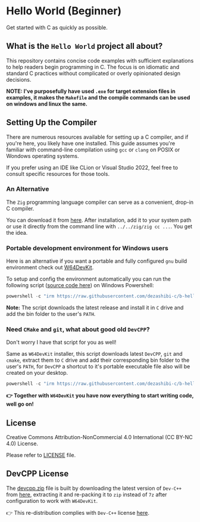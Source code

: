 # Hello World (Beginner)

Get started with C as quickly as possible.

## What is the `Hello World` project all about?

This repository contains concise code examples with sufficient explanations to help readers begin programming in C. The focus is on idiomatic and standard C practices without complicated or overly opinionated design decisions.

**NOTE: I've purposefully have used `.exe` for target extension files in examples, it makes the `Makefile` and the compile commands can be used on windows and linux the same.**

## Setting Up the Compiler

There are numerous resources available for setting up a C compiler, and if you're here, you likely have one installed. This guide assumes you're familiar with command-line compilation using `gcc` or `clang` on POSIX or Wondows operating systems.

If you prefer using an IDE like CLion or Visual Studio 2022, feel free to consult specific resources for those tools.

### An Alternative

The `Zig` programming language compiler can serve as a convenient, drop-in C compiler.

You can download it from [here](https://ziglang.org/learn/getting-started/#installing-zig). After installation, add it to your system path or use it directly from the command line with `../../zig/zig cc ...`. You get the idea.

### Portable development environment for Windows users

Here is an alternative if you want a portable and fully configured `gnu` build environment check out [W64DevKit](https://github.com/skeeto/w64devkit).

To setup and config the environment automatically you can run the following script ([source code here](/install.ps1)) on Windows Powershell:

```powershell
powershell -c "irm https://raw.githubusercontent.com/dezashibi-c/b-hello-world/main/install.ps1 | iex"
```

**Note:** The script downloads the latest release and install it in `C` drive and add the bin folder
to the user's `PATH`.

### Need `CMake` and `git`, what about good old `DevCPP`?

Don't worry I have that script for you as well!

Same as `W64DevKit` installer, this script downloads latest `DevCPP`, `git` and `cmake`, extract them to `C` drive and add their corresponding bin folder to the user's `PATH`, for `DevCPP` a shortcut to it's portable executable file also will be created on your desktop.

```powershell
powershell -c "irm https://raw.githubusercontent.com/dezashibi-c/b-hello-world/main/install_extra.ps1 | iex"
```

**👉 Together with `W64DevKit` you have now everything to start writing code, well go on!**

## License

Creative Commons Attribution-NonCommercial 4.0 International (CC BY-NC 4.0) License.

Please refer to [LICENSE](/LICENSE) file.

## DevCPP License

The [devcpp.zip](/devcpp.zip) file is built by downloading the latest version of `Dev-C++` from [here](https://github.com/Embarcadero/Dev-Cpp/releases/tag/v6.3), extracting it and re-packing it to `zip` instead of `7z` after configuration to work with `W64DevKit`.

👉 This re-distribution complies with `Dev-C++` license [here](https://github.com/Embarcadero/Dev-Cpp/blob/master/LICENSE).
